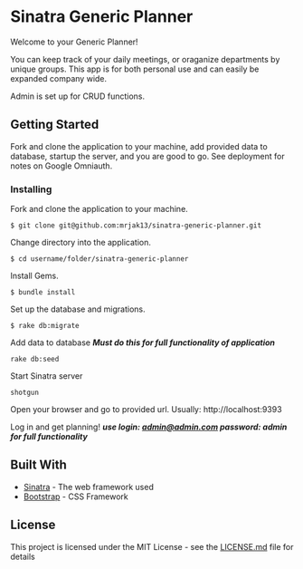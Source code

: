 # Sinatra Generic Planner

Welcome to your Generic Planner!

You can keep track of your daily meetings, or oraganize departments by unique groups.  This app is for both personal use and can easily be expanded company wide.

Admin is set up for CRUD functions.

## Getting Started

Fork and clone the application to your machine, add provided data to database, startup the server, and you are good to go. See deployment for notes on Google Omniauth.


### Installing

Fork and clone the application to your machine.

```
$ git clone git@github.com:mrjak13/sinatra-generic-planner.git
```

Change directory into the application.

```
$ cd username/folder/sinatra-generic-planner
```

Install Gems.

```
$ bundle install
```

Set up the database and migrations.

```
$ rake db:migrate
```

Add data to database
***Must do this for full functionality of application***

```
rake db:seed
```

Start Sinatra server

```
shotgun
```

Open your browser and go to provided url.  Usually: http://localhost:9393

Log in and get planning!
***use login: admin@admin.com password: admin for full functionality***


## Built With

* [Sinatra](http://sinatrarb.com/) - The web framework used
* [Bootstrap](https://getbootstrap.com/) - CSS Framework

## License

This project is licensed under the MIT License - see the [LICENSE.md](LICENSE.md) file for details